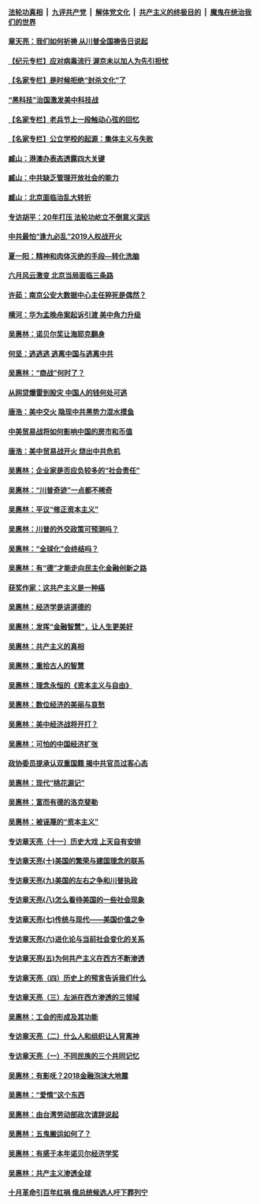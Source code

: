 

####  [法轮功真相](../../../../basic/blob/master/README.md?t=07092002) &nbsp;|&nbsp; [九评共产党](../../../../9ping.md/blob/master/README.md?t=07092002) &nbsp;|&nbsp; [解体党文化](../../../../jtdwh.md/blob/master/README.md?t=07092002)  &nbsp;|&nbsp; [共产主义的终极目的](../../../../gczydzjmd.md/blob/master/README.md?t=07092002) &nbsp;|&nbsp; [魔鬼在统治我们的世界](../../../../mgztzwmdsj.md/blob/master/README.md?t=07092002) 

#### [章天亮：我们如何祈祷 从川普全国祷告日说起](../pages/nsc423/n11944627.md?t=07092002) 

#### [【纪元专栏】应对病毒流行 渥京未以加人为先引担忧](../pages/nsc423/n11875714.md?t=07092002) 

#### [【名家专栏】是时候拒绝“封杀文化”了](../pages/nsc423/n11814093.md?t=07092002) 

#### [“黑科技”治国激发美中科技战](../pages/nsc423/n11638056.md?t=07092002) 

#### [【名家专栏】老兵节上一段触动心弦的回忆](../pages/nsc423/n11646016.md?t=07092002) 

#### [【名家专栏】公立学校的起源：集体主义与失败](../pages/nsc423/n11601833.md?t=07092002) 

#### [臧山：港澳办表态透露四大关键](../pages/nsc423/n11421628.md?t=07092002) 

#### [臧山：中共缺乏管理开放社会的能力](../pages/nsc423/n11407457.md?t=07092002) 

#### [臧山：北京面临治乱大转折](../pages/nsc423/n11406895.md?t=07092002) 

#### [专访胡平：20年打压 法轮功屹立不倒意义深远](../pages/nsc423/n11398800.md?t=07092002) 

#### [中共最怕“逢九必乱”2019人权战开火](../pages/nsc423/n11385248.md?t=07092002) 

#### [夏一阳：精神和肉体灭绝的手段—转化洗脑](../pages/nsc423/n11368250.md?t=07092002) 

#### [六月风云激变 北京当局面临三条路](../pages/nsc423/n11313668.md?t=07092002) 

#### [许茹：南京公安大数据中心主任猝死是偶然？](../pages/nsc423/n11064744.md?t=07092002) 

#### [横河：华为孟晚舟案起诉引渡 美中角力升级](../pages/nsc423/n11027230.md?t=07092002) 

#### [吴惠林：诺贝尔奖让海耶克翻身](../pages/nsc423/n10890049.md?t=07092002) 

#### [何坚：逃逃逃 逃离中国与逃离中共](../pages/nsc423/n10592891.md?t=07092002) 

#### [吴惠林：“商战”何时了？](../pages/nsc423/n10573558.md?t=07092002) 

#### [从网贷爆雷到股灾 中国人的钱何处可逃](../pages/nsc423/n10572800.md?t=07092002) 

#### [唐浩：美中交火 隐现中共黑势力混水摸鱼](../pages/nsc423/n10544040.md?t=07092002) 

#### [中美贸易战将如何影响中国的房市和币值](../pages/nsc423/n10543697.md?t=07092002) 

#### [唐浩：美中贸易战开火 烧出中共危机](../pages/nsc423/n10540126.md?t=07092002) 

#### [吴惠林：企业家是否应负较多的“社会责任”](../pages/nsc423/n10535022.md?t=07092002) 

#### [吴惠林：“川普奇迹”一点都不稀奇](../pages/nsc423/n10512808.md?t=07092002) 

#### [吴惠林：平议“修正资本主义”](../pages/nsc423/n10495724.md?t=07092002) 

#### [吴惠林：川普的外交政策可预测吗？](../pages/nsc423/n10462387.md?t=07092002) 

#### [吴惠林：“全球化”会终结吗？](../pages/nsc423/n10452838.md?t=07092002) 

#### [吴惠林：有“德”才能走向民主化金融创新之路](../pages/nsc423/n10432292.md?t=07092002) 

#### [获奖作家：这共产主义是一种癌](../pages/nsc423/n10431541.md?t=07092002) 

#### [吴惠林：经济学是讲道德的](../pages/nsc423/n10398014.md?t=07092002) 

#### [吴惠林：发挥“金融智慧”，让人生更美好](../pages/nsc423/n10375019.md?t=07092002) 

#### [吴惠林：共产主义的真相](../pages/nsc423/n10351394.md?t=07092002) 

#### [吴惠林：重拾古人的智慧](../pages/nsc423/n10337691.md?t=07092002) 

#### [吴惠林：理念永恒的《资本主义与自由》](../pages/nsc423/n10316274.md?t=07092002) 

#### [吴惠林：数位经济的美丽与哀愁](../pages/nsc423/n10292946.md?t=07092002) 

#### [吴惠林：美中经济战将开打？](../pages/nsc423/n10258825.md?t=07092002) 

#### [吴惠林：可怕的中国经济扩张](../pages/nsc423/n10219147.md?t=07092002) 

#### [政协委员提承认双重国籍 揭中共官员过客心态](../pages/nsc423/n10208809.md?t=07092002) 

#### [吴惠林：现代“桃花源记”](../pages/nsc423/n10185234.md?t=07092002) 

#### [吴惠林：富而有德的洛克斐勒](../pages/nsc423/n10142264.md?t=07092002) 

#### [吴惠林：被诬蔑的“资本主义”](../pages/nsc423/n10124816.md?t=07092002) 

#### [专访章天亮（十一）历史大戏 上天自有安排](../pages/nsc423/n10094905.md?t=07092002) 

#### [专访章天亮(十)美国的繁荣与建国理念的联系](../pages/nsc423/n10094899.md?t=07092002) 

#### [专访章天亮(九)美国的左右之争和川普执政](../pages/nsc423/n10094889.md?t=07092002) 

#### [专访章天亮(八)怎么看待美国的一些社会现象](../pages/nsc423/n10094857.md?t=07092002) 

#### [专访章天亮(七)传统与现代——美国价值之争](../pages/nsc423/n10093140.md?t=07092002) 

#### [专访章天亮(六)进化论与当前社会变化的关系](../pages/nsc423/n10092036.md?t=07092002) 

#### [专访章天亮(五)为何共产主义在西方不断渗透](../pages/nsc423/n10083620.md?t=07092002) 

#### [专访章天亮（四）历史上的预言告诉我们什么](../pages/nsc423/n10083606.md?t=07092002) 

#### [专访章天亮（三）左派在西方渗透的三领域](../pages/nsc423/n10081115.md?t=07092002) 

#### [吴惠林：工会的形成及其功能](../pages/nsc423/n10080633.md?t=07092002) 

#### [专访章天亮（二）什么人和组织让人背离神](../pages/nsc423/n10076637.md?t=07092002) 

#### [专访章天亮（一）不同民族的三个共同记忆](../pages/nsc423/n10074188.md?t=07092002) 

#### [吴惠林：有影呒？2018金融泡沫大地震](../pages/nsc423/n10040534.md?t=07092002) 

#### [吴惠林：“爱情”这个东西](../pages/nsc423/n10019423.md?t=07092002) 

#### [吴惠林：由台湾劳动部政次请辞说起](../pages/nsc423/n9979679.md?t=07092002) 

#### [吴惠林：五鬼搬运如何了？](../pages/nsc423/n9925338.md?t=07092002) 

#### [吴惠林：有感于本年诺贝尔经济学奖](../pages/nsc423/n9871883.md?t=07092002) 

#### [吴惠林：共产主义渗透全球](../pages/nsc423/n9812748.md?t=07092002) 

#### [十月革命引百年红祸 俄总统候选人吁下葬列宁](../pages/nsc423/n9810182.md?t=07092002) 

